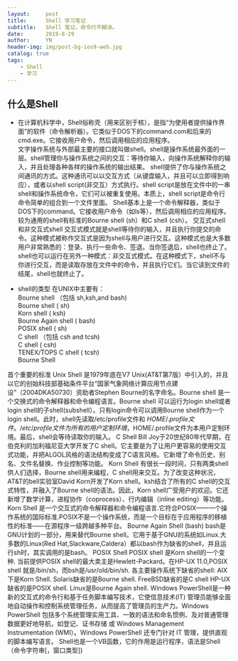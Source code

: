 ```yaml
---
layout:     post
title:      Shell 学习笔记
subtitle:   Shell 笔记，命令行不糊涂。
date:       2019-8-29
author:     YN
header-img: img/post-bg-ios9-web.jpg
catalog: true
tags:
    - Shell
    - 学习
--- 
```

## 什么是Shell 
- 在计算机科学中，Shell俗称壳（用来区别于核），是指“为使用者提供操作界面”的软件（命令解析器）。它类似于DOS下的command.com和后来的cmd.exe。它接收用户命令，然后调用相应的应用程序。  
文字操作系统与外部最主要的接口就叫做shell。shell是操作系统最外面的一层。shell管理你与操作系统之间的交互：等待你输入，向操作系统解释你的输入，并且处理各种各样的操作系统的输出结果。
shell提供了你与操作系统之间通讯的方式。这种通讯可以以交互方式（从键盘输入，并且可以立即得到响应），或者以shell script(非交互）方式执行。shell script是放在文件中的一串shell和操作系统命令，它们可以被重复使用。本质上，shell script是命令行命令简单的组合到一个文件里面。
Shell基本上是一个命令解释器，类似于DOS下的command。它接收用户命令（如ls等），然后调用相应的应用程序。较为通用的shell有标准的Bourne shell (sh）和C shell (csh）。
交互式shell和非交互式shell
交互式模式就是shell等待你的输入，并且执行你提交的命令。这种模式被称作交互式是因为shell与用户进行交互。这种模式也是大多数用户非常熟悉的：登录、执行一些命令、签退。当你签退后，shell也终止了。
shell也可以运行在另外一种模式：非交互式模式。在这种模式下，shell不与你进行交互，而是读取存放在文件中的命令，并且执行它们。当它读到文件的结尾，shell也就终止了。

- shell的类型
在UNIX中主要有：  
Bourne shell （包括 sh,ksh,and bash)  
Bourne shell ( sh)  
Korn shell ( ksh)  
Bourne Again shell ( bash)  
POSIX shell ( sh)  
C shell （包括 csh and tcsh)  
C shell ( csh)  
TENEX/TOPS C shell ( tcsh)  
Bourne Shell  

首个重要的标准 Unix Shell 是1979年底在V7 Unix(AT&T第7版）中引入的，并且以它的创始科技部基础条件平台“国家气象网络计算应用节点建设”（2004DKA50730）资助者Stephen Bourne的名字命名。Bourne shell 是一个交换式的命令解释器和命令编程语言。Bourne shell 可以运行为login shell或者login shell的子shell(subshell）。只有login命令可以调用Bourne shell作为一个login shell。此时，shell先读取/etc/profile文件和 $HOME/.profile文件。/etc/profile文件为所有的用户定制环境，$HOME/.profile文件为本用户定制环境。最后，shell会等待读取你的输入。
C Shell
Bill Joy于20世纪80年代早期，在伯克利的加利福尼亚大学开发了C shell。它主要是为了让用户更容易的使用交互式功能，并把ALGOL风格的语法结构变成了C语言风格。它新增了命令历史、别名、文件名替换、作业控制等功能。
Korn Shell
有很长一段时间，只有两类shell供人们选择，Bourne shell用来编程，C shell用来交互。为了改变这种状况，AT&T的bell实验室David Korn开发了Korn shell。ksh结合了所有的C shell的交互式特性，并融入了Bourne shell的语法。因此，Korn shell广受用户的欢迎。它还新增了数学计算，进程协作（coprocess）、行内编辑（inline editing）等功能。Korn Shell 是一个交互式的命令解释器和命令编程语言.它符合POSIX——一个操作系统的国际标准.POSIX不是一个操作系统，而是一个目标在于应用程序的移植性的标准——在源程序一级跨越多种平台。
Bourne Again Shell (bash)
bash是GNU计划的一部分，用来替代Bourne shell。它用于基于GNU的系统如Linux.大多数的Linux(Red Hat,Slackware,Caldera）都以bash作为缺省的shell，并且运行sh时，其实调用的是bash。
POSIX Shell
POSIX shell 是Korn shell的一个变种. 当前提供POSIX shell的最大卖主是Hewlett-Packard。在HP-UX 11.0,POSIX shell 就是/bin/sh，而bsh是/usr/old/bin/sh.
各主要操作系统下缺省的shell:
AIX下是Korn Shell.
Solaris缺省的是Bourne shell.
FreeBSD缺省的是C shell
HP-UX缺省的是POSIX shell.
Linux是Bourne Again shell.
Windows PowerShell是一种新的交互式的命令行和基于任务脚本编写技术，它使信息技术(IT) 管理员能够全面地自动操作和控制系统管理任务，从而提高了管理员的生产力。Windows PowerShell 包括多个系统管理实用工具、一致的语法和命名惯例、及对普通管理数据更好地导航，如登记、证书存储 或 Windows Management Instrumentation (WMI）。Windows PowerShell 还专门针对 IT 管理，提供直观的脚本编写语言。
Shell也是一个VB函数，它的作用是运行程序，语法是Shell（命令字符串[，窗口类型])
